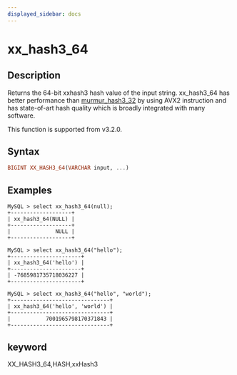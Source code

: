 ```yaml
---
displayed_sidebar: docs
---
```


# xx_hash3_64

## Description

Returns the 64-bit xxhash3 hash value of the input string. xx_hash3_64 has better performance than [murmur_hash3_32](./murmur_hash3_32.md) by using AVX2 instruction and has state-of-art hash quality which is broadly integrated with many software.

This function is supported from v3.2.0.

## Syntax

```Haskell
BIGINT XX_HASH3_64(VARCHAR input, ...)
```

## Examples

```Plain Text
MySQL > select xx_hash3_64(null);
+-------------------+
| xx_hash3_64(NULL) |
+-------------------+
|              NULL |
+-------------------+

MySQL > select xx_hash3_64("hello");
+----------------------+
| xx_hash3_64('hello') |
+----------------------+
| -7685981735718036227 |
+----------------------+

MySQL > select xx_hash3_64("hello", "world");
+-------------------------------+
| xx_hash3_64('hello', 'world') |
+-------------------------------+
|           7001965798170371843 |
+-------------------------------+
```

## keyword

XX_HASH3_64,HASH,xxHash3
